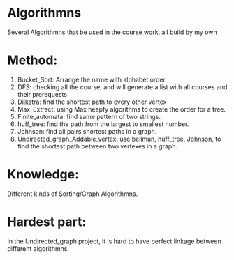 # Algorithmns
Several Algorithmns that be used in the course work, all build by my own

# Method:
1. Bucket_Sort: Arrange the name with alphabet order.
2. DFS: checking all the course, and will generate a list with all courses and their prerequests
3. Dijkstra: find the shortest path to every other vertex
4. Max_Extract: using Max heapfy algorithms to create the order for a tree.
5. Finite_automata: find same pattern of two strings.
6. huff_tree: find the path from the largest to smallest number.
7. Johnson: find all pairs shortest paths in a graph.
8. Undirected_graph_Addable_vertex: use bellman, huff_tree, Johnson, to find the shortest path between two vertexes in a graph.
# Knowledge:
  Different kinds of Sorting/Graph Algorithmns.
# Hardest part:
  In the Undirected_graph project, it is hard to have perfect linkage between different algorithmns.
